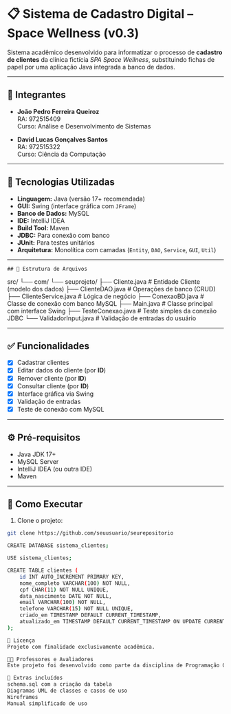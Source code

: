 # 📋 Sistema de Cadastro Digital – Space Wellness (v0.3)

Sistema acadêmico desenvolvido para informatizar o processo de **cadastro de clientes** da clínica fictícia *SPA Space Wellness*, substituindo fichas de papel por uma aplicação Java integrada a banco de dados.

---

## 👥 Integrantes

- **João Pedro Ferreira Queiroz**  
  RA: 972515409  
  Curso: Análise e Desenvolvimento de Sistemas

- **David Lucas Gonçalves Santos**  
  RA: 972515322  
  Curso: Ciência da Computação

---

## 🚀 Tecnologias Utilizadas

- **Linguagem:** Java (versão 17+ recomendada)
- **GUI:** Swing (interface gráfica com `JFrame`)
- **Banco de Dados:** MySQL
- **IDE:** IntelliJ IDEA
- **Build Tool:** Maven
- **JDBC:** Para conexão com banco
- **JUnit:** Para testes unitários
- **Arquitetura:** Monolítica com camadas (`Entity`, `DAO`, `Service`, `GUI`, `Util`)

---

```## 📂 Estrutura de Arquivos```

src/
└── com/
└── seuprojeto/
├── Cliente.java # Entidade Cliente (modelo dos dados)
├── ClienteDAO.java # Operações de banco (CRUD)
├── ClienteService.java # Lógica de negócio
├── ConexaoBD.java # Classe de conexão com banco MySQL
├── Main.java # Classe principal com interface Swing
├── TesteConexao.java # Teste simples da conexão JDBC
└── ValidadorInput.java # Validação de entradas do usuário


---

## ✅ Funcionalidades

- [x] Cadastrar clientes
- [x] Editar dados do cliente (por **ID**)
- [x] Remover cliente (por **ID**)
- [x] Consultar cliente (por **ID**)
- [x] Interface gráfica via Swing
- [x] Validação de entradas
- [x] Teste de conexão com MySQL

---

## ⚙️ Pré-requisitos

- Java JDK 17+
- MySQL Server
- IntelliJ IDEA (ou outra IDE)
- Maven

---

## 🧪 Como Executar

1. Clone o projeto:
```bash
git clone https://github.com/seuusuario/seurepositorio

CREATE DATABASE sistema_clientes;

USE sistema_clientes;

CREATE TABLE clientes (
    id INT AUTO_INCREMENT PRIMARY KEY,
    nome_completo VARCHAR(100) NOT NULL,
    cpf CHAR(11) NOT NULL UNIQUE,
    data_nascimento DATE NOT NULL,
    email VARCHAR(100) NOT NULL,
    telefone VARCHAR(15) NOT NULL UNIQUE,
    criado_em TIMESTAMP DEFAULT CURRENT_TIMESTAMP,
    atualizado_em TIMESTAMP DEFAULT CURRENT_TIMESTAMP ON UPDATE CURRENT_TIMESTAMP
);

📄 Licença
Projeto com finalidade exclusivamente acadêmica.

👨‍🏫 Professores e Avaliadores
Este projeto foi desenvolvido como parte da disciplina de Programação Orientada a Objetos e visa aplicar conceitos de modelagem, persistência de dados e interface gráfica.

📁 Extras incluídos
schema.sql com a criação da tabela
Diagramas UML de classes e casos de uso
Wireframes
Manual simplificado de uso
